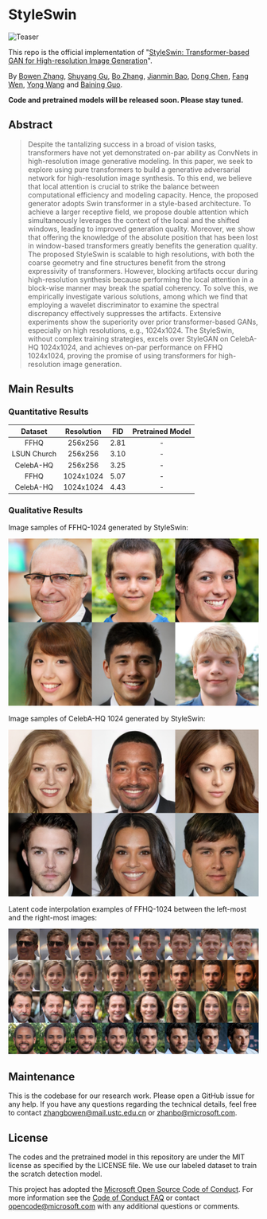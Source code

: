 # StyleSwin

![Teaser](imgs/teaser.png)

This repo is the official implementation of "[StyleSwin: Transformer-based GAN for High-resolution Image Generation]()".

By [Bowen Zhang](http://home.ustc.edu.cn/~zhangbowen), [Shuyang Gu](http://home.ustc.edu.cn/~gsy777/), [Bo Zhang](https://bo-zhang.me/), [Jianmin Bao](https://jianminbao.github.io/), [Dong Chen](http://www.dongchen.pro/), [Fang Wen](https://www.microsoft.com/en-us/research/people/fangwen/), [Yong Wang](https://auto.ustc.edu.cn/2021/0510/c25976a484888/page.htm) and [Baining Guo](microsoft.com/en-us/research/people/bainguo/).

**Code and pretrained models will be released soon. Please stay tuned.**

## Abstract

> Despite the tantalizing success in a broad of vision tasks, transformers have not yet demonstrated on-par ability as ConvNets in high-resolution image generative modeling. In this paper, we seek to explore using pure transformers to build a generative adversarial network for high-resolution image synthesis. To this end, we believe that local attention is crucial to strike the balance between computational efficiency and modeling capacity. Hence, the proposed generator adopts Swin transformer in a style-based architecture. To achieve a larger receptive field, we propose double attention which simultaneously leverages the context of the local and the shifted windows, leading to improved generation quality. Moreover, we show that offering the knowledge of the absolute position that has been lost in window-based transformers greatly benefits the generation quality. The proposed StyleSwin is scalable to high resolutions, with both the coarse geometry and fine structures benefit from the strong expressivity of transformers. However, blocking artifacts occur during high-resolution synthesis because performing the local attention in a block-wise manner may break the spatial coherency. To solve this, we empirically investigate various solutions, among which we find that employing a wavelet discriminator to examine the spectral discrepancy effectively suppresses the artifacts. Extensive experiments show the superiority over prior transformer-based GANs, especially on high resolutions, e.g., 1024x1024. The StyleSwin, without complex training strategies, excels over StyleGAN on CelebA-HQ 1024x1024, and achieves on-par performance on FFHQ 1024x1024, proving the promise of using transformers for high-resolution image generation.

## Main Results

### Quantitative Results

| Dataset | Resolution | FID | Pretrained Model |
| :-: | :-: | :-: | :-: |
| FFHQ | 256x256 | 2.81 | - |
| LSUN Church | 256x256 | 3.10 | - |
| CelebA-HQ | 256x256 | 3.25 | - |
| FFHQ | 1024x1024 | 5.07 | - |
| CelebA-HQ | 1024x1024 | 4.43 | - |

### Qualitative Results

Image samples of FFHQ-1024 generated by StyleSwin:

![](imgs/ffhq.jpg)

Image samples of CelebA-HQ 1024 generated by StyleSwin:

![](imgs/celebahq.jpg)

Latent code interpolation examples of FFHQ-1024 between the left-most and the right-most images:

![](imgs/latent_interpolation.jpg)

## Maintenance

This is the codebase for our research work. Please open a GitHub issue for any help. If you have any questions regarding the technical details, feel free to contact [zhangbowen@mail.ustc.edu.cn](zhangbowen@mail.ustc.edu.cn) or [zhanbo@microsoft.com](zhanbo@microsoft.com).


## License
The codes and the pretrained model in this repository are under the MIT license as specified by the LICENSE file. We use our labeled dataset to train the scratch detection model.

This project has adopted the [Microsoft Open Source Code of Conduct](https://opensource.microsoft.com/codeofconduct/). For more information see the [Code of Conduct FAQ](https://opensource.microsoft.com/codeofconduct/faq/) or contact [opencode@microsoft.com](mailto:opencode@microsoft.com) with any additional questions or comments.
